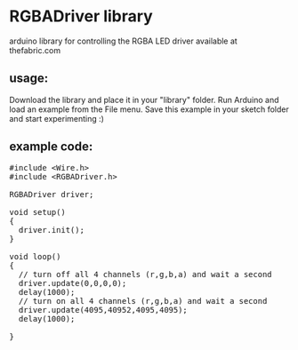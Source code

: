 RGBADriver library
==================

arduino library for controlling the RGBA LED driver available at thefabric.com

usage:
------

Download the library and place it in your "library" folder.
Run Arduino and load an example from the File menu.
Save this example in your sketch folder and start experimenting :)

example code:
-------------
<pre>
#include &#60;Wire.h&#62;
#include &#60;RGBADriver.h&#62;

RGBADriver driver;

void setup()
{
  driver.init();
}

void loop()
{
  // turn off all 4 channels (r,g,b,a) and wait a second
  driver.update(0,0,0,0);
  delay(1000);
  // turn on all 4 channels (r,g,b,a) and wait a second
  driver.update(4095,40952,4095,4095);
  delay(1000);
  
}
</pre>